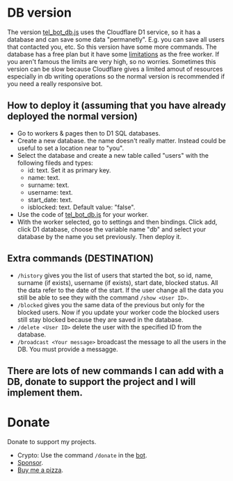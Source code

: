 # DB version
The version [tel_bot_db.js](./tel_bot_db.js) uses the Cloudflare D1 service, so it has a database and can save some data "permanetly". E.g. you can save all users that contacted you, etc. So this version have some more commands. The database has a free plan but it have some [limitations](https://developers.cloudflare.com/d1/platform/limits/) as the free worker. If you aren't famous the limits are very high, so no worries. Sometimes this version can be slow because Cloudflare gives a limited amout of resources especially in db writing operations so the normal version is recommended if you need a really responsive bot.

## How to deploy it (assuming that you have already deployed the normal version)
- Go to workers & pages then to D1 SQL databases.
- Create a new database. the name doesn't really matter. Instead could be useful to set a location near to "you".
- Select the database and create a new table called "users" with the following fileds and types:
    - id: text. Set it as primary key.
    - name: text.
    - surname: text.
    - username: text.
    - start_date: text.
    - isblocked: text. Default value: "false".
- Use the code of [tel_bot_db.js](./tel_bot_db.js) for your worker.
- With the worker selected, go to settings and then bindings. Click add, click D1 database, choose the variable name "db" and select your database by the name you set previously. Then deploy it.

## Extra commands (DESTINATION)
- `/history` gives you the list of users that started the bot, so id, name, surname (if exists), username (if exists), start date, blocked status. All the data refer to the date of the start. If the user change all the data you still be able to see they with the command `/show <User ID>`.
- `/blocked` gives you the same data of the previous but only for the blocked users. Now if you update your worker code the blocked users still stay blocked because they are saved in the database.
- `/delete <User ID>` delete the user with the specified ID from the database.
- `/broadcast <Your message>` broadcast the message to all the users in the DB. You must provide a messagge.

## There are lots of new commands I can add with a DB, donate to support the project and I will implement them.

# Donate
Donate to support my projects. 
- Crypto: Use the command `/donate` in the [bot](https://t.me/Mqtth3w_support_bot).
- [Sponsor](https://github.com/sponsors/Mqtth3w).
- [Buy me a pizza](https://buymeacoffee.com/mqtth3w).
